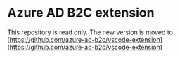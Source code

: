 # Azure AD B2C extension

This repository is read only. The new version is moved to [https://github.com/azure-ad-b2c/vscode-extension](https://github.com/azure-ad-b2c/vscode-extension)
